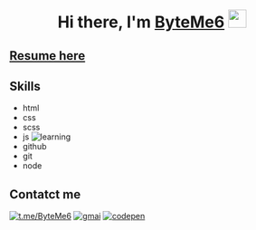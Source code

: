 <h1 align="center">Hi there, I'm <a href="https://byteme6.github.io/resume-yura" target="_blank">ByteMe6</a>
<img src="https://github.com/blackcater/blackcater/raw/main/images/Hi.gif" height="32" width="32px"/></h1>

## [Resume here](https://byteme6.github.io/resume-yura)
## Skills

<!-- <style>
    li{
        color: red;
    }
</style> -->

- html
- css
- scss
- js ![learning](https://img.shields.io/badge/learning-22ADF6?)
- github
- git
- node

## Contatct me

[![t.me/ByteMe6](https://img.shields.io/badge/Telegram-2CA5E0?style=for-the-badge&logo=telegram&logoColor=white/)](https://t.me/byteMe6)
[![gmai](https://img.shields.io/badge/Gmail-D14836?style=for-the-badge&logo=gmail&logoColor=white)](mailto:tsapiy.yurka@gmail.com)
[![codepen](https://img.shields.io/badge/Codepen-000000?style=for-the-badge&logo=codepen&logoColor=white)](https://codepen.io/qlvuhbfq-the-encoder)

